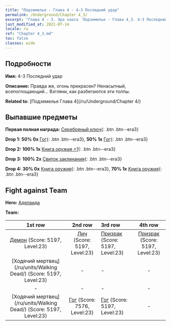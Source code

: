 ```yaml
---
title: "Подземелье - Глава 4 - 4-3 Последний удар"
permalink: /Underground/Chapter 4_3/
excerpt: "Глава 4 - 3. Эра хаоса  Подземелье - Глава 4_3. 4-3 Последний удар"
last_modified_at: 2021-07-14
locale: ru
ref: "Chapter 4_3.md"
toc: false
classes: wide
---
```


## Подробности

 **Имя:** 4-3 Последний удар

 **Описание:** Правда же, огонь прекрасен? Ненасытный, всепоглощающий... Взгляни, как разбегаются эти толпы.

 **Related to:** [Подземелье Глава 4](/ru/Underground/Chapter 4/)

## Выпавшие предметы

 **Первая полная награда:** [Серебряный ключ](/ItemsRU/con_693/){: .btn .btn--era3}

 **Drop 1:** **50% 0x** [Гог](/ItemsRU/unt_227/){: .btn .btn--era3}, **50% 1x** [Гог](/ItemsRU/unt_227/){: .btn .btn--era3}

 **Drop 2:** **100% 1x** [Книга оружия +1](/ItemsRU/mat_25/){: .btn .btn--era3}

 **Drop 3:** **100% 2x** [Свиток заклинания](/ItemsRU/con_694/){: .btn .btn--era3}

 **Drop 4:** **30% 0x** [Книга оружия](/ItemsRU/mat_18/){: .btn .btn--era3}, **70% 1x** [Книга оружия](/ItemsRU/mat_18/){: .btn .btn--era3}


## Fight against Team
 **Hero:** [Аделаида](/ru/heroes/Adelaide/)

 **Team:**


  | 1st row | 2nd row | 3rd row | 4th row |
  |:----:|:----:|:----|:----:|
  | [Демон](/ru/units/Demon/) (Score: 5197, Level:23)  | [Лич](/ru/units/Lich/) (Score: 5197, Level:23)  | [Призрак](/ru/units/Wight/) (Score: 5197, Level:23)  | [Призрак](/ru/units/Wight/) (Score: 5197, Level:23)  |
  | [Ходячий мертвец](/ru/units/Walking Dead/) (Score: 5197, Level:23)  | - | - | - |
  | - | - | - | - |
  | [Ходячий мертвец](/ru/units/Walking Dead/) (Score: 5197, Level:23)  | [Гог](/ru/units/Gog/) (Score: 7576, Level:23)  | [Гог](/ru/units/Gog/) (Score: 5197, Level:23)  | - |


